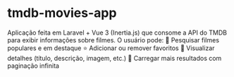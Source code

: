 # tmdb-movies-app
Aplicação feita em Laravel + Vue 3 (Inertia.js) que consome a API do TMDB para exibir informações sobre filmes. O usuário pode:  📌 Pesquisar filmes populares e em destaque  ⭐ Adicionar ou remover favoritos  📝 Visualizar detalhes (título, descrição, imagem, etc.)  🔄 Carregar mais resultados com paginação infinita
